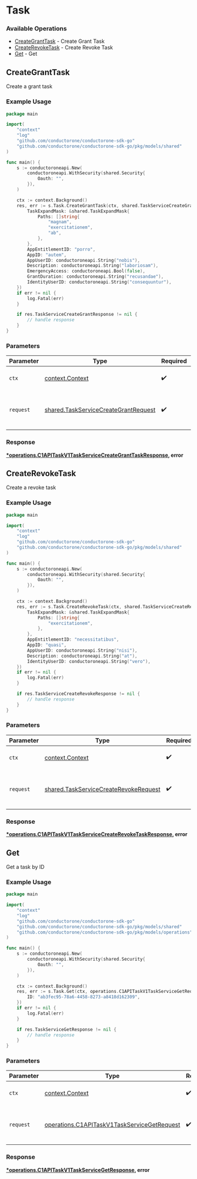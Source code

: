 # Task

### Available Operations

* [CreateGrantTask](#creategranttask) - Create Grant Task
* [CreateRevokeTask](#createrevoketask) - Create Revoke Task
* [Get](#get) - Get

## CreateGrantTask

 Create a grant task


### Example Usage

```go
package main

import(
	"context"
	"log"
	"github.com/conductorone/conductorone-sdk-go"
	"github.com/conductorone/conductorone-sdk-go/pkg/models/shared"
)

func main() {
    s := conductoroneapi.New(
        conductoroneapi.WithSecurity(shared.Security{
            Oauth: "",
        }),
    )

    ctx := context.Background()
    res, err := s.Task.CreateGrantTask(ctx, shared.TaskServiceCreateGrantRequest{
        TaskExpandMask: &shared.TaskExpandMask{
            Paths: []string{
                "magnam",
                "exercitationem",
                "ab",
            },
        },
        AppEntitlementID: "porro",
        AppID: "autem",
        AppUserID: conductoroneapi.String("nobis"),
        Description: conductoroneapi.String("laboriosam"),
        EmergencyAccess: conductoroneapi.Bool(false),
        GrantDuration: conductoroneapi.String("recusandae"),
        IdentityUserID: conductoroneapi.String("consequuntur"),
    })
    if err != nil {
        log.Fatal(err)
    }

    if res.TaskServiceCreateGrantResponse != nil {
        // handle response
    }
}
```

### Parameters

| Parameter                                                                                    | Type                                                                                         | Required                                                                                     | Description                                                                                  |
| -------------------------------------------------------------------------------------------- | -------------------------------------------------------------------------------------------- | -------------------------------------------------------------------------------------------- | -------------------------------------------------------------------------------------------- |
| `ctx`                                                                                        | [context.Context](https://pkg.go.dev/context#Context)                                        | :heavy_check_mark:                                                                           | The context to use for the request.                                                          |
| `request`                                                                                    | [shared.TaskServiceCreateGrantRequest](../../models/shared/taskservicecreategrantrequest.md) | :heavy_check_mark:                                                                           | The request object to use for the request.                                                   |


### Response

**[*operations.C1APITaskV1TaskServiceCreateGrantTaskResponse](../../models/operations/c1apitaskv1taskservicecreategranttaskresponse.md), error**


## CreateRevokeTask

 Create a revoke task


### Example Usage

```go
package main

import(
	"context"
	"log"
	"github.com/conductorone/conductorone-sdk-go"
	"github.com/conductorone/conductorone-sdk-go/pkg/models/shared"
)

func main() {
    s := conductoroneapi.New(
        conductoroneapi.WithSecurity(shared.Security{
            Oauth: "",
        }),
    )

    ctx := context.Background()
    res, err := s.Task.CreateRevokeTask(ctx, shared.TaskServiceCreateRevokeRequest{
        TaskExpandMask: &shared.TaskExpandMask{
            Paths: []string{
                "exercitationem",
            },
        },
        AppEntitlementID: "necessitatibus",
        AppID: "quasi",
        AppUserID: conductoroneapi.String("nisi"),
        Description: conductoroneapi.String("at"),
        IdentityUserID: conductoroneapi.String("vero"),
    })
    if err != nil {
        log.Fatal(err)
    }

    if res.TaskServiceCreateRevokeResponse != nil {
        // handle response
    }
}
```

### Parameters

| Parameter                                                                                      | Type                                                                                           | Required                                                                                       | Description                                                                                    |
| ---------------------------------------------------------------------------------------------- | ---------------------------------------------------------------------------------------------- | ---------------------------------------------------------------------------------------------- | ---------------------------------------------------------------------------------------------- |
| `ctx`                                                                                          | [context.Context](https://pkg.go.dev/context#Context)                                          | :heavy_check_mark:                                                                             | The context to use for the request.                                                            |
| `request`                                                                                      | [shared.TaskServiceCreateRevokeRequest](../../models/shared/taskservicecreaterevokerequest.md) | :heavy_check_mark:                                                                             | The request object to use for the request.                                                     |


### Response

**[*operations.C1APITaskV1TaskServiceCreateRevokeTaskResponse](../../models/operations/c1apitaskv1taskservicecreaterevoketaskresponse.md), error**


## Get

 Get a task by ID


### Example Usage

```go
package main

import(
	"context"
	"log"
	"github.com/conductorone/conductorone-sdk-go"
	"github.com/conductorone/conductorone-sdk-go/pkg/models/shared"
	"github.com/conductorone/conductorone-sdk-go/pkg/models/operations"
)

func main() {
    s := conductoroneapi.New(
        conductoroneapi.WithSecurity(shared.Security{
            Oauth: "",
        }),
    )

    ctx := context.Background()
    res, err := s.Task.Get(ctx, operations.C1APITaskV1TaskServiceGetRequest{
        ID: "ab3fec95-78a6-4458-8273-a8418d162309",
    })
    if err != nil {
        log.Fatal(err)
    }

    if res.TaskServiceGetResponse != nil {
        // handle response
    }
}
```

### Parameters

| Parameter                                                                                                  | Type                                                                                                       | Required                                                                                                   | Description                                                                                                |
| ---------------------------------------------------------------------------------------------------------- | ---------------------------------------------------------------------------------------------------------- | ---------------------------------------------------------------------------------------------------------- | ---------------------------------------------------------------------------------------------------------- |
| `ctx`                                                                                                      | [context.Context](https://pkg.go.dev/context#Context)                                                      | :heavy_check_mark:                                                                                         | The context to use for the request.                                                                        |
| `request`                                                                                                  | [operations.C1APITaskV1TaskServiceGetRequest](../../models/operations/c1apitaskv1taskservicegetrequest.md) | :heavy_check_mark:                                                                                         | The request object to use for the request.                                                                 |


### Response

**[*operations.C1APITaskV1TaskServiceGetResponse](../../models/operations/c1apitaskv1taskservicegetresponse.md), error**

